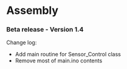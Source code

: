 # Assembly
### Beta release - Version 1.4

Change log:
- Add main routine for Sensor_Control class
- Remove most of main.ino contents